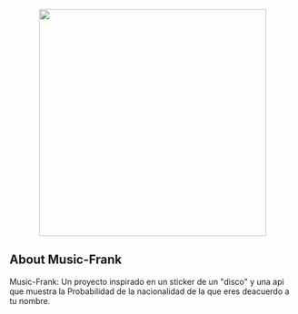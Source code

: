 <p align="center"><a href="http://music-frank.herokuapp.com" target="_blank"><img src="/assets/images/Readme.jpg" width="400"></a></p>

## About Music-Frank

Music-Frank: Un proyecto inspirado en un sticker de un "disco" y una api que muestra la Probabilidad de la nacionalidad de la que eres deacuerdo a tu nombre.
